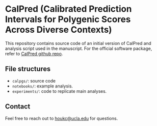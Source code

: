 # CalPred (Calibrated Prediction Intervals for Polygenic Scores Across Diverse Contexts)

This repository contains source code of an initial version of CalPred and analysis script used in the manuscript. For the official software package, refer to [CalPred github repo](https://github.com/KangchengHou/calpred).

## File structures

- `calpgs/`: source code
- `notebooks/`: example analysis.
- `experiments/`: code to replicate main analyses.

## Contact
Feel free to reach out to houkc@ucla.edu for questions.